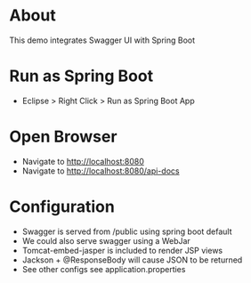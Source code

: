 # About
This demo integrates Swagger UI with Spring Boot


# Run as Spring Boot
* Eclipse > Right Click > Run as Spring Boot App


# Open Browser
* Navigate to <http://localhost:8080>
* Navigate to <http://localhost:8080/api-docs>


# Configuration
* Swagger is served from /public using spring boot default
* We could also serve swagger using a WebJar
* Tomcat-embed-jasper is included to render JSP views
* Jackson + @ResponseBody will cause JSON to be returned
* See other configs see application.properties 
